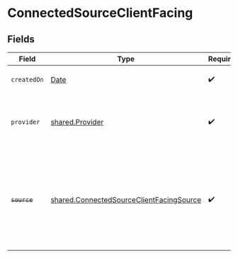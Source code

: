 # ConnectedSourceClientFacing


## Fields

| Field                                                                                                                   | Type                                                                                                                    | Required                                                                                                                | Description                                                                                                             | Example                                                                                                                 |
| ----------------------------------------------------------------------------------------------------------------------- | ----------------------------------------------------------------------------------------------------------------------- | ----------------------------------------------------------------------------------------------------------------------- | ----------------------------------------------------------------------------------------------------------------------- | ----------------------------------------------------------------------------------------------------------------------- |
| `createdOn`                                                                                                             | [Date](https://developer.mozilla.org/en-US/docs/Web/JavaScript/Reference/Global_Objects/Date)                           | :heavy_check_mark:                                                                                                      | When your item is created                                                                                               |                                                                                                                         |
| `provider`                                                                                                              | [shared.Provider](../../../sdk/models/shared/provider.md)                                                               | :heavy_check_mark:                                                                                                      | The provider of this connected source.                                                                                  | {<br/>"name": "Oura",<br/>"slug": "oura",<br/>"logo": "https://logo_url.com"<br/>}                                      |
| ~~`source`~~                                                                                                            | [shared.ConnectedSourceClientFacingSource](../../../sdk/models/shared/connectedsourceclientfacingsource.md)             | :heavy_check_mark:                                                                                                      | : warning: ** DEPRECATED **: This will be removed in a future release, please migrate away from it as soon as possible. | {<br/>"name": "Oura",<br/>"slug": "oura",<br/>"logo": "https://logo_url.com"<br/>}                                      |